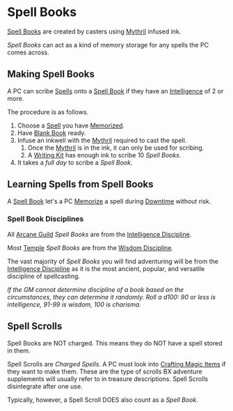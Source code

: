 # Spell Books

[Spell Books](Spell%20Books.md) are created by casters using [Mythril](../Mythril.md) infused ink.

*Spell Books* can act as a kind of memory storage for any spells the PC comes across.

## Making Spell Books

A PC can scribe [Spells](Spells.md) onto a [Spell Book](Spell%20Books.md) if they have an [Intelligence](../../Player%20Characters/The%20Ability%20Scores/Intelligence.md) of 2 or more.

The procedure is as follows.

1. Choose a [Spell](Spells.md) you have [Memorized](Spell%20Memorization.md).
2. Have [Blank Book](../../Items%20and%20Gear/Gear/100%20Coins/Blank%20Book.md) ready.
3. Infuse an inkwell with the [Mythril](../Mythril.md) required to cast the spell.
	1. Once the [Mythril](../Mythril.md) is in the ink, it can only be used for scribing.
	2. A [Writing Kit](../../Items%20and%20Gear/Gear/50%20Coins/Writing%20Kit.md) has enough ink to scribe 10 *Spell Books*.
4. It takes a *full day* to scribe a *Spell Book*.

## Learning Spells from Spell Books

A [Spell Book](Spell%20Books.md) let's a PC [Memorize](Spell%20Memorization.md) a spell during [Downtime](../../Player%20Characters/Derived%20Statistics/Level.md#Downtime) without risk.

### Spell Book Disciplines

All [Arcane Guild](../../Resources%20for%20GMs/Economy/Price%20Subtables/Arcane%20Guild.md) *Spell Books* are from the [Intelligence Discipline](Spellcasting%20Disciplines/Intelligence%20Discipline.md).

Most [Temple](../../Resources%20for%20GMs/Economy/Price%20Subtables/Holy%20Temple.md) *Spell Books* are from the [Wisdom Discipline](Spellcasting%20Disciplines/Wisdom%20Discipline.md).

The vast majority of *Spell Books* you will find adventuring will be from the [Intelligence Discipline](Spellcasting%20Disciplines/Intelligence%20Discipline.md) as it is the most ancient, popular, and versatile discipline of spellcasting.

 *If the GM cannot determine discipline of a book based on the circumstances, they can determine it randomly. Roll a d100: 90 or less is intelligence, 91-99 is wisdom, 100 is charisma.*

## Spell Scrolls

Spell Books are NOT charged. This means they do NOT have a spell stored in them.

Spell Scrolls are *Charged Spells*. A PC must look into [Crafting Magic Items](../Crafting/Crafting%20Magic%20Items.md) if they want to make them. These are the type of scrolls BX adventure supplements will usually refer to in treasure descriptions. Spell Scrolls disintegrate after one use.

Typically, however, a Spell Scroll DOES also count as a *Spell Book*.
